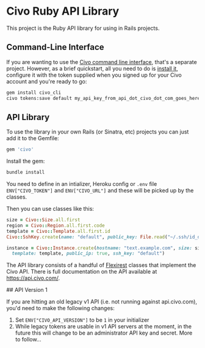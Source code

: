 # Civo Ruby API Library

This project is the Ruby API library for using in Rails projects.

## Command-Line Interface

If you are wanting to use the [Civo command line interface](https://github.com/civo/cli), that's a separate project. However, as a brief quickstart, all you need to do is [install it](http://rubygems.org/gems/civo_cli), configure it with the token supplied when you signed up for your Civo account and you're ready to go:

```sh
gem install civo_cli
civo tokens:save default my_api_key_from_api_dot_civo_dot_com_goes_here
```

## API Library

To use the library in your own Rails (or Sinatra, etc) projects you can just add it to the Gemfile:

```ruby
gem 'civo'
```

Install the gem:

```sh
bundle install
```

You need to define in an intializer, Heroku config or `.env` file `ENV["CIVO_TOKEN"]` and `ENV["CIVO_URL"]` and these will be picked up by the classes.

Then you can use classes like this:

```ruby
size = Civo::Size.all.first
region = Civo::Region.all.first.code
template = Civo::Template.all.first.id
Civo::SshKey.create(name: "default", public_key: File.read("~/.ssh/id_dsa.pub"))

instance = Civo::Instance.create(hostname: "text.example.com", size: size, region: region,
  template: template, public_ip: true, ssh_key: "default")
```

The API library consists of a handful of [Flexirest](https://github.com/andyjeffries/flexirest) classes that implement the Civo API. There is full documentation on the API available at https://api.civo.com/.

## API Version 1

If you are hitting an old legacy v1 API (i.e. not running against api.civo.com), you'd need to make the following changes:

1. Set `ENV["CIVO_API_VERSION"]` to be `1` in your initializer
2. While legacy tokens are usable in v1 API servers at the moment, in the future this will change to be an administrator API key and secret.  More to follow...
